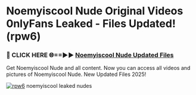 # Noemyiscool Nude Original Videos 0nlyFans Leaked - Files Updated! (rpw6)

<h3>🔴 CLICK HERE 🌐==►► <a href="https://tinyurl.com/5h6xmrr3" rel="nofollow">Noemyiscool Nude Updated Files</a></h3>

Get Noemyiscool Nude and all content. Now you can access all videos and pictures of Noemyiscool Nude. New Updated Files 2025!

[![rpw6](https://i.imgur.com/KVD873Z.gif)](https://tinyurl.com/5h6xmrr3)
noemyiscool leaked nudes